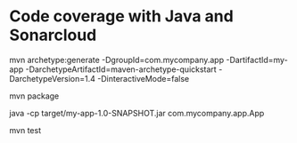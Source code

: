 # Code coverage with Java and Sonarcloud

mvn archetype:generate -DgroupId=com.mycompany.app -DartifactId=my-app -DarchetypeArtifactId=maven-archetype-quickstart -DarchetypeVersion=1.4 -DinteractiveMode=false

mvn package

java -cp target/my-app-1.0-SNAPSHOT.jar com.mycompany.app.App

mvn test
